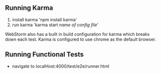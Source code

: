 ## Running Karma

1. install karma
    'npm install karma'
2. run karma
    'karma start _name of config file_'

WebStorm also has a built in build configuration for karma which breaks down each test.
Karma is configured to use chrome as the default browser.

## Running Functional Tests

* navigate to localHost:4000/test/e2e/runner.html

